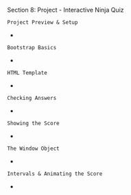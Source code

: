 Section 8: Project - Interactive
Ninja Quiz
    
    Project Preview & Setup

* 

    
    Bootstrap Basics
 
*


    HTML Template

*


    Checking Answers

*


    Showing the Score

*


    The Window Object

*


    Intervals & Animating the Score


*
